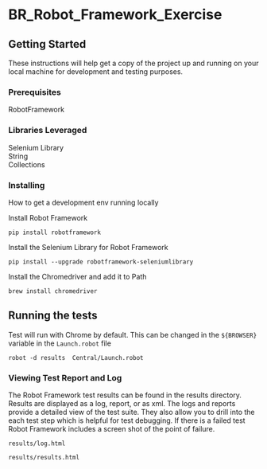 # BR_Robot_Framework_Exercise


## Getting Started

These instructions will help get a copy of the project up and running on your local machine for development and testing purposes. 

### Prerequisites


RobotFramework<br>

### Libraries Leveraged

Selenium Library<br>
String<br>
Collections<br>




### Installing

How to get a development env running locally

Install Robot Framework

```
pip install robotframework
```

Install the Selenium Library for Robot Framework

```
pip install --upgrade robotframework-seleniumlibrary
```


Install the Chromedriver and add it to Path

```
brew install chromedriver
```


## Running the tests

Test will run with Chrome by default. This can be changed in the `${BROWSER}` variable in the  `Launch.robot` file

```
robot -d results  Central/Launch.robot
```
### Viewing Test Report and Log

The Robot Framework test results can be found in the results directory.  Results are displayed as a log, report, or as xml. The logs and reports provide a detailed view of the test suite. They also allow you to drill into the each test step which is helpful for test debugging. If there is a failed test Robot Framework includes a screen shot of the point of failure.

```
results/log.html
```

```
results/results.html
```
